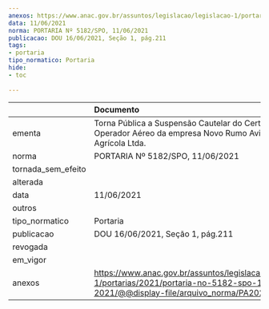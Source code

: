 ```yaml
---
anexos: https://www.anac.gov.br/assuntos/legislacao/legislacao-1/portarias/2021/portaria-no-5182-spo-11-06-2021/@@display-file/arquivo_norma/PA2021-5182.pdf
data: 11/06/2021
norma: PORTARIA Nº 5182/SPO, 11/06/2021
publicacao: DOU 16/06/2021, Seção 1, pág.211
tags:
- portaria
tipo_normatico: Portaria
hide: 
- toc 
 
---
```


|                    | Documento                                                                                                                                            |
|:-------------------|:-----------------------------------------------------------------------------------------------------------------------------------------------------|
| ementa             | Torna Pública a Suspensão Cautelar do Certificado de Operador Aéreo da empresa Novo Rumo Aviação Agrícola Ltda.                                      |
| norma              | PORTARIA Nº 5182/SPO, 11/06/2021                                                                                                                     |
| tornada_sem_efeito |                                                                                                                                                      |
| alterada           |                                                                                                                                                      |
| data               | 11/06/2021                                                                                                                                           |
| outros             |                                                                                                                                                      |
| tipo_normatico     | Portaria                                                                                                                                             |
| publicacao         | DOU 16/06/2021, Seção 1, pág.211                                                                                                                     |
| revogada           |                                                                                                                                                      |
| em_vigor           |                                                                                                                                                      |
| anexos             | https://www.anac.gov.br/assuntos/legislacao/legislacao-1/portarias/2021/portaria-no-5182-spo-11-06-2021/@@display-file/arquivo_norma/PA2021-5182.pdf |